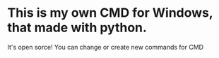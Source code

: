 # This is my own CMD for Windows, that made with python.

It's open sorce! You can change or create new commands for CMD

